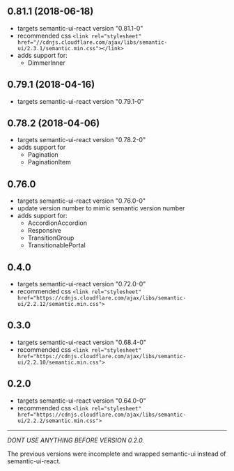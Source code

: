 ## 0.81.1 (2018-06-18)

* targets semantic-ui-react version "0.81.1-0"
* recommended css `<link rel="stylesheet" href="//cdnjs.cloudflare.com/ajax/libs/semantic-ui/2.3.1/semantic.min.css"></link>`
* adds support for:
    - DimmerInner

## 0.79.1 (2018-04-16)

* targets semantic-ui-react version "0.79.1-0"

## 0.78.2 (2018-04-06)

* targets semantic-ui-react version "0.78.2-0"
* adds support for
	- Pagination
	- PaginationItem

## 0.76.0

* targets semantic-ui-react version "0.76.0-0"
* update version number to mimic semantic version number
* adds support for:
    - AccordionAccordion
	- Responsive
	- TransitionGroup
	- TransitionablePortal

## 0.4.0

* targets semantic-ui-react version "0.72.0-0"
* recommended css `<link rel="stylesheet" href="https://cdnjs.cloudflare.com/ajax/libs/semantic-ui/2.2.12/semantic.min.css">`

## 0.3.0

* targets semantic-ui-react version "0.68.4-0"
* recommended css `<link rel="stylesheet" href="https://cdnjs.cloudflare.com/ajax/libs/semantic-ui/2.2.10/semantic.min.css">`

## 0.2.0

* targets semantic-ui-react version "0.64.0-0"
* recommended css `<link rel="stylesheet" href="https://cdnjs.cloudflare.com/ajax/libs/semantic-ui/2.2.2/semantic.min.css">`

---

*DONT USE ANYTHING BEFORE VERSION 0.2.0.*

The previous versions were incomplete and wrapped semantic-ui instead of semantic-ui-react.
